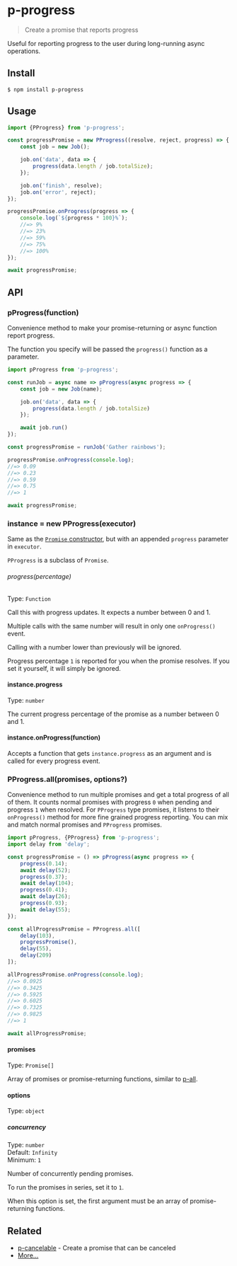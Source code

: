 # p-progress

> Create a promise that reports progress

Useful for reporting progress to the user during long-running async operations.

## Install

```
$ npm install p-progress
```

## Usage

```js
import {PProgress} from 'p-progress';

const progressPromise = new PProgress((resolve, reject, progress) => {
	const job = new Job();

	job.on('data', data => {
		progress(data.length / job.totalSize);
	});

	job.on('finish', resolve);
	job.on('error', reject);
});

progressPromise.onProgress(progress => {
	console.log(`${progress * 100}%`);
	//=> 9%
	//=> 23%
	//=> 59%
	//=> 75%
	//=> 100%
});

await progressPromise;
```

## API

### pProgress(function)

Convenience method to make your promise-returning or async function report progress.

The function you specify will be passed the `progress()` function as a parameter.

```js
import pProgress from 'p-progress';

const runJob = async name => pProgress(async progress => {
	const job = new Job(name);

	job.on('data', data => {
		progress(data.length / job.totalSize)
	});

	await job.run()
});

const progressPromise = runJob('Gather rainbows');

progressPromise.onProgress(console.log);
//=> 0.09
//=> 0.23
//=> 0.59
//=> 0.75
//=> 1

await progressPromise;
```

### instance = new PProgress(executor)

Same as the [`Promise` constructor](https://developer.mozilla.org/en/docs/Web/JavaScript/Reference/Global_Objects/Promise), but with an appended `progress` parameter in `executor`.

`PProgress` is a subclass of `Promise`.

###### progress(percentage)

Type: `Function`

Call this with progress updates. It expects a number between 0 and 1.

Multiple calls with the same number will result in only one `onProgress()`
event.

Calling with a number lower than previously will be ignored.

Progress percentage `1` is reported for you when the promise resolves. If you set it yourself, it will simply be ignored.

#### instance.progress

Type: `number`

The current progress percentage of the promise as a number between 0 and 1.

#### instance.onProgress(function)

Accepts a function that gets `instance.progress` as an argument and is called for every progress event.

### PProgress.all(promises, options?)

Convenience method to run multiple promises and get a total progress of all of them. It counts normal promises with progress `0` when pending and progress `1` when resolved. For `PProgress` type promises, it listens to their `onProgress()` method for more fine grained progress reporting. You can mix and match normal promises and `PProgress` promises.

```js
import pProgress, {PProgress} from 'p-progress';
import delay from 'delay';

const progressPromise = () => pProgress(async progress => {
	progress(0.14);
	await delay(52);
	progress(0.37);
	await delay(104);
	progress(0.41);
	await delay(26);
	progress(0.93);
	await delay(55);
});

const allProgressPromise = PProgress.all([
	delay(103),
	progressPromise(),
	delay(55),
	delay(209)
]);

allProgressPromise.onProgress(console.log);
//=> 0.0925
//=> 0.3425
//=> 0.5925
//=> 0.6025
//=> 0.7325
//=> 0.9825
//=> 1

await allProgressPromise;
```

#### promises

Type: `Promise[]`

Array of promises or promise-returning functions, similar to [p-all](https://github.com/sindresorhus/p-all).

#### options

Type: `object`

##### concurrency

Type: `number`\
Default: `Infinity`\
Minimum: `1`

Number of concurrently pending promises.

To run the promises in series, set it to `1`.

When this option is set, the first argument must be an array of promise-returning functions.

## Related

- [p-cancelable](https://github.com/sindresorhus/p-cancelable) - Create a promise that can be canceled
- [More…](https://github.com/sindresorhus/promise-fun)
